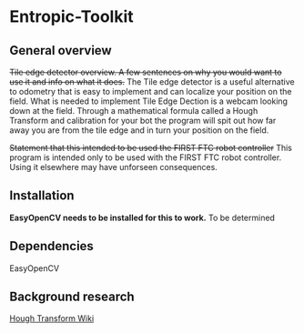 # Entropic-Toolkit
## General overview
~~Tile edge detector overview. A few sentences on why you would want to use it and info on what it does.~~
The Tile edge detector is a useful alternative to odometry that is easy to implement and can localize your position on the field. What is needed to implement Tile Edge Dection is a webcam looking down at the field. Through a mathematical formula called a Hough Transform and calibration for your bot the program will spit out how far away you are from the tile edge and in turn your position on the field.

~~Statement that this intended to be used the FIRST FTC robot controller~~
This program is intended only to be used with the FIRST FTC robot controller. Using it elsewhere may have unforseen consequences.

## Installation 
**EasyOpenCV needs to be installed for this to work.**
To be determined

## Dependencies
EasyOpenCV

## Background research
[Hough Transform Wiki](https://en.wikipedia.org/wiki/Hough_transform)
